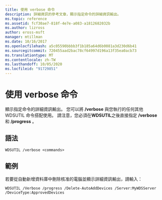 ```yaml
---
title: 使用 verbose 命令
description: 詳細資訊的參考文章，顯示指定命令的詳細資訊輸出。
ms.topic: reference
ms.assetid: fcf30ae7-818f-4e7e-a083-a1812682032b
ms.author: lizross
author: eross-msft
manager: mtillman
ms.date: 10/16/2017
ms.openlocfilehash: a5c05590bbbb3f1b185a64d6b0081a3d230d6b41
ms.sourcegitcommit: 720455aad2bac78cf64997d196a13f35ea0acb73
ms.translationtype: MT
ms.contentlocale: zh-TW
ms.lasthandoff: 10/05/2020
ms.locfileid: "91729851"
---
```

# <a name="using-the-verbose-command"></a>使用 verbose 命令

顯示指定命令的詳細資訊輸出。 您可以將 **/verbose** 與您執行的任何其他 WDSUTIL 命令搭配使用。 請注意，您必須在**WDSUTIL**之後直接指定 **/verbose**和 **/progress** 。

## <a name="syntax"></a>語法

```
WDSUTIL /verbose <commands>
```

## <a name="examples"></a>範例

若要從自動新增資料庫中刪除核准的電腦並顯示詳細資訊輸出，請輸入：

```
WDSUTIL /Verbose /progress /Delete-AutoAddDevices /Server:MyWDSServer /DeviceType:ApprovedDevices
```